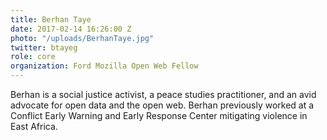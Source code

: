 ```yaml
---
title: Berhan Taye
date: 2017-02-14 16:26:00 Z
photo: "/uploads/BerhanTaye.jpg"
twitter: btayeg
role: core
organization: Ford Mozilla Open Web Fellow
---
```


Berhan is a social justice activist, a peace studies practitioner, and an avid advocate for open data and the open web. Berhan previously worked at a Conflict Early Warning and Early Response Center mitigating violence in East Africa. 